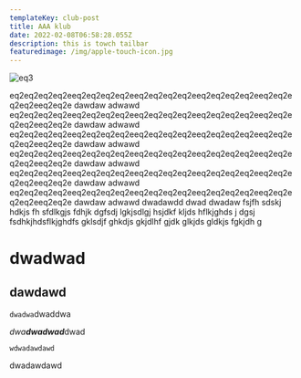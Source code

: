```yaml
---
templateKey: club-post
title: AAA klub
date: 2022-02-08T06:58:28.055Z
description: this is towch tailbar
featuredimage: /img/apple-touch-icon.jpg
---
```

![eq3](/img/chemex.jpg "eq2e2e")

eq2eq2eq2eq2eeq2eq2eq2eq2eeq2eq2eq2eq2eeq2eq2eq2eq2eeq2eq2eq2eq2eeq2eq2e dawdaw adwawd eq2eq2eq2eq2eeq2eq2eq2eq2eeq2eq2eq2eq2eeq2eq2eq2eq2eeq2eq2eq2eq2eeq2eq2e dawdaw adwawd eq2eq2eq2eq2eeq2eq2eq2eq2eeq2eq2eq2eq2eeq2eq2eq2eq2eeq2eq2eq2eq2eeq2eq2e dawdaw adwawd eq2eq2eq2eq2eeq2eq2eq2eq2eeq2eq2eq2eq2eeq2eq2eq2eq2eeq2eq2eq2eq2eeq2eq2e dawdaw adwawd eq2eq2eq2eq2eeq2eq2eq2eq2eeq2eq2eq2eq2eeq2eq2eq2eq2eeq2eq2eq2eq2eeq2eq2e dawdaw adwawd eq2eq2eq2eq2eeq2eq2eq2eq2eeq2eq2eq2eq2eeq2eq2eq2eq2eeq2eq2eq2eq2eeq2eq2e dawdaw adwawd dwadawdd dwad dwadaw fsjfh sdskj hdkjs fh sfdlkgjs fdhjk dgfsdj lgkjsdlgj hsjdkf kljds hflkjghds j dgsj fsdhkjhdsflkjghdfs gklsdjf ghkdjs gkjdlhf gjdk glkjds gldkjs fgkjdh g



# dwadwad

## dawdawd

`dwadwa`dwaddwa

*dwa**dwadwad***dwad

```
wdwadawdawd
```

dwadawdawd